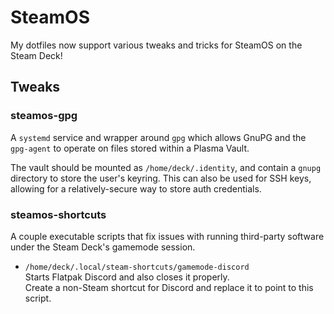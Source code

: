 # SteamOS

My dotfiles now support various tweaks and tricks for SteamOS on the Steam Deck!

## Tweaks

### steamos-gpg

A `systemd` service and wrapper around `gpg` which allows GnuPG and the `gpg-agent` to operate on files stored within a Plasma Vault.

The vault should be mounted as `/home/deck/.identity`, and contain a `gnupg` directory to store the user's keyring. This can also be used for SSH keys, allowing for a relatively-secure way to store auth credentials.

### steamos-shortcuts

A couple executable scripts that fix issues with running third-party software under the Steam Deck's gamemode session.

- `/home/deck/.local/steam-shortcuts/gamemode-discord`  
  Starts Flatpak Discord and also closes it properly.  
  Create a non-Steam shortcut for Discord and replace it to point to this script.
